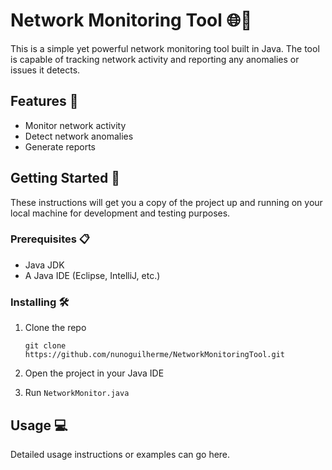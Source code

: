 # Network Monitoring Tool 🌐🔧

This is a simple yet powerful network monitoring tool built in Java. The tool is capable of tracking network activity and reporting any anomalies or issues it detects.

## Features 🌟

- Monitor network activity
- Detect network anomalies
- Generate reports

## Getting Started 🚀

These instructions will get you a copy of the project up and running on your local machine for development and testing purposes.

### Prerequisites 📋

- Java JDK
- A Java IDE (Eclipse, IntelliJ, etc.)

### Installing 🛠️

1. Clone the repo
    
    `git clone https://github.com/nunoguilherme/NetworkMonitoringTool.git`
    
2. Open the project in your Java IDE
3. Run `NetworkMonitor.java`

## Usage 💻

Detailed usage instructions or examples can go here.



